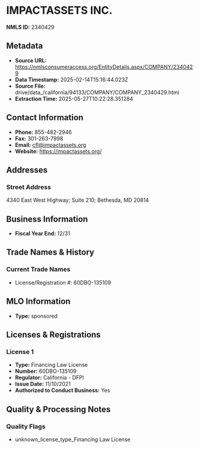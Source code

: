 # IMPACTASSETS INC.

**NMLS ID:** 2340429

## Metadata
- **Source URL:** https://nmlsconsumeraccess.org/EntityDetails.aspx/COMPANY/2340429
- **Data Timestamp:** 2025-02-14T15:16:44.023Z
- **Source File:** drive/data_/california/94133/COMPANY/COMPANY_2340429.html
- **Extraction Time:** 2025-05-27T10:22:28.351284

## Contact Information
- **Phone:** 855-482-2946
- **Fax:** 301-263-7998
- **Email:** cfl@impactassets.org
- **Website:** https://impactassets.org/

## Addresses
### Street Address
4340 East West Highway; Suite 210; Bethesda, MD 20814

## Business Information
- **Fiscal Year End:** 12/31

## Trade Names & History
### Current Trade Names
- License/Registration #: 60DBO-135109

## MLO Information
- **Type:** sponsored

## Licenses & Registrations

### License 1
- **Type:** Financing Law License
- **Number:** 60DBO-135109
- **Regulator:** California - DFPI
- **Issue Date:** 11/10/2021
- **Authorized to Conduct Business:** Yes

## Quality & Processing Notes
### Quality Flags
- unknown_license_type_Financing Law License
